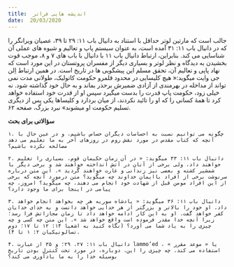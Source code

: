 ```yaml
---
title:  اندیشه هایی فراتر
date:  20/03/2020
---
```


جالب است که مارتین لوتر حداقل با استناد به دانیال باب ۱۱: ۲۹ تا ۳۹، عصیان ویرانگر را که در دانیال باب ۱۱: ۳۱ آمده است، به عنوان سیستم پاپ و تعالیم و شیوه های عملی آن شناسایی می کند. بنابراین، ارتباط دانیال باب ۱۱ با دانیال با باب های ۷ و ۸، موجب قوت بخشیدن به دیدگاه و نظر لوتر و بسیاری دیگر از مفسران پروتستان در این مورد است که نهاد پاپی و تعالیم آن، تحقق مسلم این پیشگویی ها در تاریخ است. در همین ارتباط اِلن جی وایت میگوید:« هیچ کلیسایی در محدود قلمرو حکومت کاتولیک، طولانی مدت نمی تواند از مداخله در بهرمندی از آزادی ضمیرش برحذر بماند و به حال خود گذاشته شود. نه خیلی زود، حکومت پاپ قدرت را بدست میگیرد سپس او از قدرت خود استفاده خواهد کرد تا همهٔ کسانی را که او را تائید نکردند، از میان بردارد و کلیساها یکی پس از دیگری تسلیم حکومت او میشوند» نبرد بزرگ، صفحه ۶۲.

**سؤالاتی برای بحث**

`۱. چگونه می توانیم نسبت به احساسات دیگران حساس باشیم، و در عین حال با آنچه که کتاب مقدس در مورد نقش روم در روزهای آخر به ما تعلیم می دهد مصالحه نکرده باشیم؟`

`۲. دانیال باب ۱۱: ۳۳ میگوید: « در آن زمان حكيمان قوم، بسياری را تعليم خواهند داد، ولی برخی از آنان در آتش انداخته خواهند شد و برخی ديگر با شمشير كشته و بعضی نيز زندانی و غارت خواهند گرديد ». این متن درباره سرنوشت برخی از افراد باایمان خداوند چه میگوید؟ متن درمورد آنچه که برخی از این افراد مومن قبل از شهادت خود انجام می دهند، چه میگوید؟ امروز، چه پیامی در اینجا برای ما وجود دارد؟`

`۳. دانیال باب ۱۱: ۳۶ میگوید: « پادشاه سوريه هر چه بخواهد انجام خواهد داد. او خود را بالاتر و بزرگتر از هر خدايی خواهد دانست و به خدای خدايان كفر خواهد گفت. او به اين كار ادامه خواهد داد تا زمان مجازاتش فرا رسد؛ زيرا آنچه خدا مقدر فرموده است واقع خواهد شد ». این متن چه کسی و چه چیزی را به یاد شما می آورد؟ (نگاه کنید به اشعیا ۱۴: ۱۲ تا ۱۷؛ دوم تسالونیکیان ۲: ۱ تا ۴).`

`۴. دانیال باب ۱۱: ۲۷، ۲۹؛ و ۳۵ از عبارت lammo’ed ، یا « موعد مقرر » استفاده می کند. چه چیزی را این، دوباره، در مورد تحت کنترل بودن تاریخ بوسیله خدا را به ما یادآوری می کند؟`